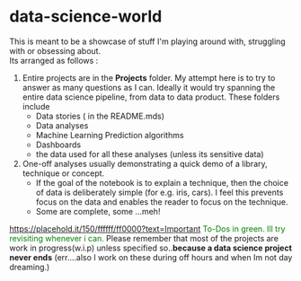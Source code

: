 # data-science-world

This is meant to be a showcase of stuff I'm playing around with, struggling with or obsessing about.  
Its arranged as follows : 
1. Entire projects are in the **Projects** folder. My attempt here is to try to answer as many questions as I can. Ideally it would try spanning the entire data science pipeline, from data  to data product. These folders include
    * Data stories ( in the README.mds)
    * Data analyses 
    * Machine Learning Prediction algorithms 
    * Dashboards 
    * the data used for all these analyses (unless its sensitive data)
2. One-off analyses usually demonstrating a quick demo of a library, technique or concept. 
    * If the goal of the notebook is to explain a technique, then the choice of data is deliberately simple (for e.g. iris, cars). I feel this prevents focus on the data and enables the reader to 
focus on the technique.  
    * Some are complete, some ...meh!

https://placehold.it/150/ffffff/ff0000?text=Important
<font color=GREEN>To-Dos in green. Ill try revisiting whenever i can.</font>
Please remember that most of the projects are work in progress(w.i.p) unless specified so..**because a data science project never ends** (err....also I work on these during off hours and when Im not day dreaming.)

     
